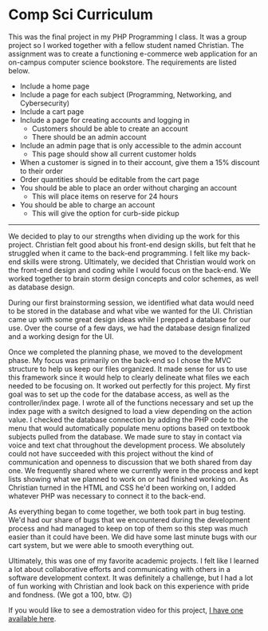 # Comp Sci Curriculum

This was the final project in my PHP Programming I class. It was a group project so I worked together with a fellow student named Christian. The assignment was to create a functioning e-commerce web application for an on-campus computer science bookstore. The requirements are listed below.

* Include a home page
* Include a page for each subject (Programming, Networking, and Cybersecurity)
* Include a cart page
* Include a page for creating accounts and logging in
    * Customers should be able to create an account
    * There should be an admin account
* Include an admin page that is only accessible to the admin account
    * This page should show all current customer holds
* When a customer is signed in to their account, give them a 15% discount to their order
* Order quantities should be editable from the cart page
* You should be able to place an order without charging an account
    * This will place items on reserve for 24 hours
* You should be able to charge an account
    * This will give the option for curb-side pickup

---

We decided to play to our strengths when dividing up the work for this project. Christian felt good about his front-end design skills, but felt that he struggled when it came to the back-end programming. I felt like my back-end skills were strong. Ultimately, we decided that Christian would work on the front-end design and coding while I would focus on the back-end. We worked together to brain storm design concepts and color schemes, as well as database design.

During our first brainstorming session, we identified what data would need to be stored in the database and what vibe we wanted for the UI. Christian came up with some great design ideas while I prepped a database for our use. Over the course of a few days, we had the database design finalized and a working design for the UI.

Once we completed the planning phase, we moved to the development phase. My focus was primarily on the back-end so I chose the MVC structure to help us keep our files organized. It made sense for us to use this framework since it would help to clearly delineate what files we each needed to be focusing on. It worked out perfectly for this project.
My first goal was to set up the code for the database access, as well as the controller/index page. I wrote all of the functions necessary and set up the index page with a switch designed to load a view depending on the action value. I checked the database connection by adding the PHP code to the menu that would automatically populate menu options based on textbook subjects pulled from the database.
We made sure to stay in contact via voice and text chat throughout the development process. We absolutely could not have succeeded with this project without the kind of communication and openness to discussion that we both shared from day one. We frequently shared where we currently were in the process and kept lists showing what we planned to work on or had finished working on.
As Christian turned in the HTML and CSS he'd been working on, I added whatever PHP was necessary to connect it to the back-end.

As everything began to come together, we both took part in bug testing. We'd had our share of bugs that we encountered during the development process and had managed to keep on top of them so this step was much easier than it could have been. We did have some last minute bugs with our cart system, but we were able to smooth everything out.

Ultimately, this was one of my favorite academic projects. I felt like I learned a lot about collaborative efforts and communicating with others in a software development context. It was definitely a challenge, but I had a lot of fun working with Christian and look back on this experience with pride and fondness. (We got a 100, btw. 😉)

If you would like to see a demostration video for this project, [I have one available here](https://youtu.be/YgA_-ED4-Qg).
